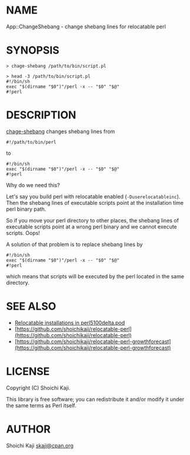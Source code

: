 # NAME

App::ChangeShebang - change shebang lines for relocatable perl

# SYNOPSIS

    > chage-shebang /path/to/bin/script.pl

    > head -3 /path/to/bin/script.pl
    #!/bin/sh
    exec "$(dirname "$0")"/perl -x -- "$0" "$@"
    #!perl

# DESCRIPTION

[chage-shebang](https://metacpan.org/pod/chage-shebang) changes shebang lines from

    #!/path/to/bin/perl

to

    #!/bin/sh
    exec "$(dirname "$0")"/perl -x -- "$0" "$@"
    #!perl

Why do we need this?

Let's say you build perl with relocatable enabled (`-Duserelocatableinc`).
Then the shebang lines of executable scripts point at
the installation time perl binary path.

So if you move your perl directory to other places,
the shebang lines of executable scripts point at a wrong perl binary and
we cannot execute scripts. Oops!

A solution of that problem is to replace shebang lines by

    #!/bin/sh
    exec "$(dirname "$0")"/perl -x -- "$0" "$@"
    #!perl

which means that scripts will be executed by the perl located in the same directory.

# SEE ALSO

- [Relocatable installations in perl5100delta.pod](https://metacpan.org/pod/distribution/perl/pod/perl5100delta.pod#Relocatable-installations)
- [https://github.com/shoichikaji/relocatable-perl](https://github.com/shoichikaji/relocatable-perl)
- [https://github.com/shoichikaji/relocatable-perl-growthforecast](https://github.com/shoichikaji/relocatable-perl-growthforecast)

# LICENSE

Copyright (C) Shoichi Kaji.

This library is free software; you can redistribute it and/or modify it under the same terms as Perl itself.

# AUTHOR

Shoichi Kaji <skaji@cpan.org>
